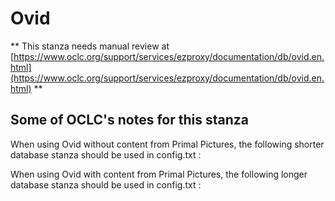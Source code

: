 # Ovid
** This stanza needs manual review at [https://www.oclc.org/support/services/ezproxy/documentation/db/ovid.en.html](https://www.oclc.org/support/services/ezproxy/documentation/db/ovid.en.html) **

## Some of OCLC's notes for this stanza

When using Ovid without content from Primal Pictures, the following shorter database stanza should be used in config.txt :

When using Ovid with content from Primal Pictures, the following longer database stanza should be used in config.txt :
